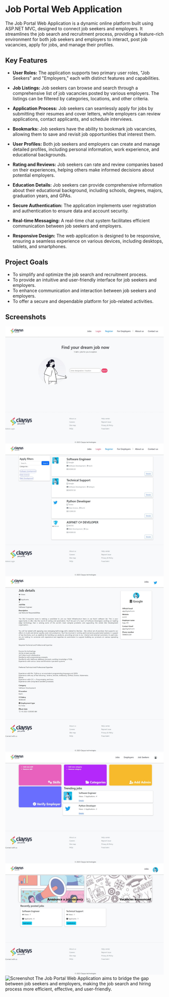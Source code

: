 # Job Portal Web Application

The Job Portal Web Application is a dynamic online platform built using ASP.NET MVC, designed to connect job seekers and employers. It streamlines the job search and recruitment process, providing a feature-rich environment for both job seekers and employers to interact, post job vacancies, apply for jobs, and manage their profiles.

## Key Features

- **User Roles:** The application supports two primary user roles, "Job Seekers" and "Employers," each with distinct features and capabilities.

- **Job Listings:** Job seekers can browse and search through a comprehensive list of job vacancies posted by various employers. The listings can be filtered by categories, locations, and other criteria.

- **Application Process:** Job seekers can seamlessly apply for jobs by submitting their resumes and cover letters, while employers can review applications, contact applicants, and schedule interviews.

- **Bookmarks:** Job seekers have the ability to bookmark job vacancies, allowing them to save and revisit job opportunities that interest them.

- **User Profiles:** Both job seekers and employers can create and manage detailed profiles, including personal information, work experience, and educational backgrounds.

- **Rating and Reviews:** Job seekers can rate and review companies based on their experiences, helping others make informed decisions about potential employers.

- **Education Details:** Job seekers can provide comprehensive information about their educational background, including schools, degrees, majors, graduation years, and GPAs.

- **Secure Authentication:** The application implements user registration and authentication to ensure data and account security.

- **Real-time Messaging:** A real-time chat system facilitates efficient communication between job seekers and employers.

- **Responsive Design:** The web application is designed to be responsive, ensuring a seamless experience on various devices, including desktops, tablets, and smartphones.

## Project Goals

- To simplify and optimize the job search and recruitment process.
- To provide an intuitive and user-friendly interface for job seekers and employers.
- To enhance communication and interaction between job seekers and employers.
- To offer a secure and dependable platform for job-related activities.

## Screenshots

![Screenshot](JobPortal/Screenshots/home.jpg)
![Screenshot](JobPortal/Screenshots/jobs.jpg)
![Screenshot](JobPortal/Screenshots/jobdetails.jpg)
![Screenshot](JobPortal/Screenshots/admin.jpg)
![Screenshot](JobPortal/Screenshots/employer.jpg)
![Screenshot](JobPortal/Screenshots/chats.jpg)
The Job Portal Web Application aims to bridge the gap between job seekers and employers, making the job search and hiring process more efficient, effective, and user-friendly.



